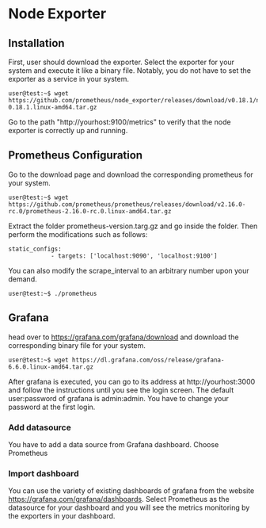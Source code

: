 # Node Exporter

## Installation
First, user should download the exporter. Select the exporter for your system and execute it like a binary file. 
Notably, you do not have to set the exporter as a service in your system.

```console
user@test:~$ wget https://github.com/prometheus/node_exporter/releases/download/v0.18.1/node_exporter-0.18.1.linux-amd64.tar.gz

```

Go to the path "http://yourhost:9100/metrics" to verify that the node exporter is correctly up and running.


## Prometheus Configuration
Go to the download page and download the corresponding prometheus for your system. 

```console
user@test:~$ wget https://github.com/prometheus/prometheus/releases/download/v2.16.0-rc.0/prometheus-2.16.0-rc.0.linux-amd64.tar.gz

```
Extract the folder prometheus-version.targ.gz and go inside the folder. Then perform the modifications such as follows:
```properties
static_configs:
            - targets: ['localhost:9090', 'localhost:9100']
```  
You can also modify the scrape_interval to an arbitrary number upon your demand.

```console
user@test:~$ ./prometheus

```

## Grafana
head over to https://grafana.com/grafana/download and download the corresponding binary file for your system.

```console
user@test:~$ wget https://dl.grafana.com/oss/release/grafana-6.6.0.linux-amd64.tar.gz 

```
After grafana is executed, you can go to its address at http://yourhost:3000 and follow the instructions until you see the login screen. The default user:password of grafana is admin:admin. You have to change your password at the first login.

### Add datasource
You have to add a data source from Grafana dashboard. Choose Prometheus

### Import dashboard
You can use the variety of existing dashboards of grafana from the website https://grafana.com/grafana/dashboards. Select Prometheus as the datasource for your dashboard and you will see the metrics monitoring by the exporters in your dashboard. 


      
